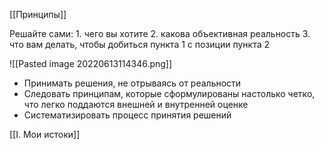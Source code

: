 [[Принципы]]

Решайте сами:
	1. чего вы хотите
	2. какова объективная реальность
	3. что вам делать, чтобы добиться пункта 1 с позиции пункта 2

![[Pasted image 20220613114346.png]]

* Принимать решения, не отрываясь от реальности
* Следовать принципам, которые сформулированы настолько четко, что легко поддаются внешней и внутренней оценке
* Систематизировать процесс принятия решений

[[I. Мои истоки]]

